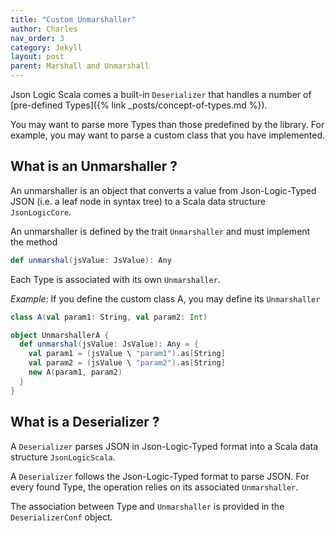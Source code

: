 ```yaml
---
title: "Custom Unmarshaller"
author: Charles
nav_order: 3
category: Jekyll
layout: post
parent: Marshall and Unmarshall
---
```


Json Logic Scala comes a built-in `Deserializer` that handles a number of
[pre-defined Types]({% link _posts/concept-of-types.md %}).

You may want to parse more Types than those predefined by the library. For example,
you may want to parse a custom class that you have implemented.

## What is an Unmarshaller ?

An unmarshaller is an object that converts a value from Json-Logic-Typed JSON
(i.e. a leaf node in syntax tree) to a Scala data structure `JsonLogicCore`.

An unmarshaller is defined by the trait `Unmarshaller` and must implement the
method

```scala
def unmarshal(jsValue: JsValue): Any
```

Each Type is associated with its own `Unmarshaller`.

*Example*:
If you define the custom class A, you may define its `Unmarshaller`
```scala
class A(val param1: String, val param2: Int)

object UnmarshallerA {
  def unmarshal(jsValue: JsValue): Any = {
    val param1 = (jsValue \ "param1").as[String]
    val param2 = (jsValue \ "param2").as[String]
    new A(param1, param2)
  }
}
```

## What is a Deserializer ?

A `Deserializer` parses JSON in Json-Logic-Typed format into a Scala data structure `JsonLogicScala`.

A `Deserializer` follows the Json-Logic-Typed format to parse JSON.
For every found Type, the operation relies on its associated `Unmarshaller`.

The association between Type and `Unmarshaller` is provided in the `DeserializerConf` object.

